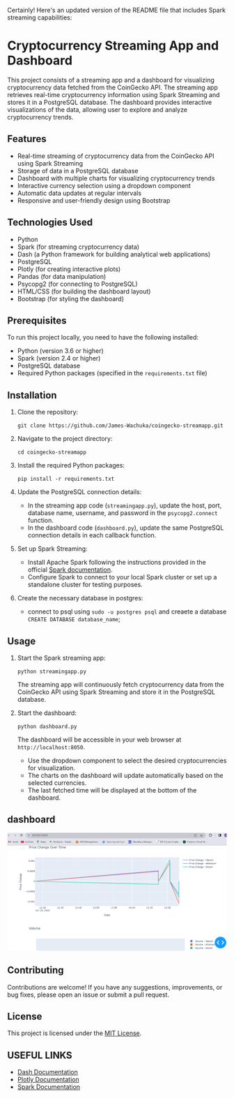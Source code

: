 Certainly! Here's an updated version of the README file that includes Spark streaming capabilities:

# Cryptocurrency Streaming App and Dashboard

This project consists of a streaming app and a dashboard for visualizing cryptocurrency data fetched from the CoinGecko API. The streaming app retrieves real-time cryptocurrency information using Spark Streaming and stores it in a PostgreSQL database. The dashboard provides interactive visualizations of the data, allowing user to explore and analyze cryptocurrency trends.

## Features

- Real-time streaming of cryptocurrency data from the CoinGecko API using Spark Streaming
- Storage of data in a PostgreSQL database
- Dashboard with multiple charts for visualizing cryptocurrency trends
- Interactive currency selection using a dropdown component
- Automatic data updates at regular intervals
- Responsive and user-friendly design using Bootstrap

## Technologies Used

- Python
- Spark (for streaming cryptocurrency data)
- Dash (a Python framework for building analytical web applications)
- PostgreSQL
- Plotly (for creating interactive plots)
- Pandas (for data manipulation)
- Psycopg2 (for connecting to PostgreSQL)
- HTML/CSS (for building the dashboard layout)
- Bootstrap (for styling the dashboard)

## Prerequisites

To run this project locally, you need to have the following installed:

- Python (version 3.6 or higher)
- Spark (version 2.4 or higher)
- PostgreSQL database
- Required Python packages (specified in the `requirements.txt` file)

## Installation

1. Clone the repository:

   ```
   git clone https://github.com/James-Wachuka/coingecko-streamapp.git
   ```

2. Navigate to the project directory:

   ```
   cd coingecko-streamapp
   ```

3. Install the required Python packages:

   ```
   pip install -r requirements.txt
   ```

4. Update the PostgreSQL connection details:

   - In the streaming app code (`streamingapp.py`), update the host, port, database name, username, and password in the `psycopg2.connect` function.
   - In the dashboard code (`dashboard.py`), update the same PostgreSQL connection details in each callback function.

5. Set up Spark Streaming:

   - Install Apache Spark following the instructions provided in the official [Spark documentation](https://spark.apache.org/downloads.html).
   - Configure Spark to connect to your local Spark cluster or set up a standalone cluster for testing purposes.

6. Create the necessary database in postgres:

   - connect to psql using  `sudo -u postgres psql` and creaete a database `CREATE DATABASE database_name`;


## Usage

1. Start the Spark streaming app:

   ```
   python streamingapp.py
   ```

   The streaming app will continuously fetch cryptocurrency data from the CoinGecko API using Spark Streaming and store it in the PostgreSQL database.

2. Start the dashboard:

   ```
   python dashboard.py
   ```

   The dashboard will be accessible in your web browser at `http://localhost:8050`.

   - Use the dropdown component to select the desired cryptocurrencies for visualization.
   - The charts on the dashboard will update automatically based on the selected currencies.
   - The last fetched time will be displayed at the bottom of the dashboard.

## dashboard
![price-change](imgs/dashboard.PNG)


## Contributing

Contributions are welcome! If you have any suggestions, improvements, or bug fixes, please open an issue or submit a pull request.

## License

This project is licensed under the [MIT License](LICENSE).

## USEFUL LINKS

- [Dash Documentation](https://dash.plotly.com/)
- [Plotly Documentation](https://plotly.com/python/)
- [Spark Documentation](https://spark.apache.org/documentation.html)

